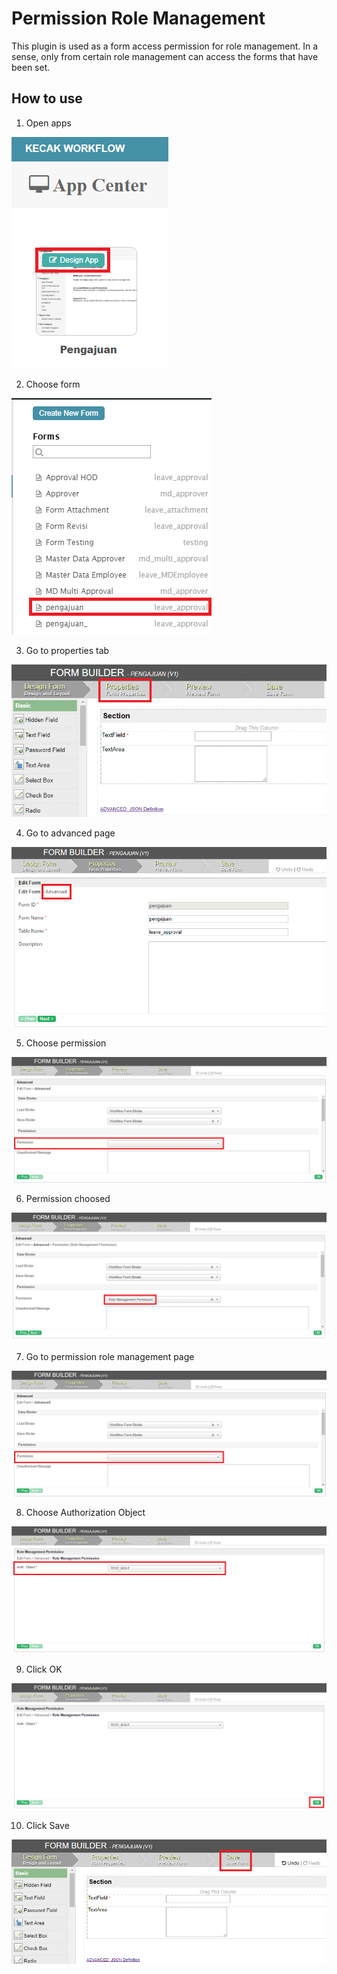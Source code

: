 # Permission Role Management

This plugin is used as a form access permission for role management.
In a sense, only from certain role management can access the forms that have been set.

## How to use

1. Open apps

<img src="https://raw.githubusercontent.com/kinnara-digital-studio/kecak-workflow/master/docs/assets/permissionRoleManagement_openApps.png" alt="" />


2. Choose form

<img src="https://raw.githubusercontent.com/kinnara-digital-studio/kecak-workflow/master/docs/assets/permissionRoleManagement_chooseForm.png" alt="" />


3. Go to properties tab

<img src="https://raw.githubusercontent.com/kinnara-digital-studio/kecak-workflow/master/docs/assets/permissionRoleManagement_properties.png" alt="" />


4. Go to advanced page

<img src="https://raw.githubusercontent.com/kinnara-digital-studio/kecak-workflow/master/docs/assets/permissionRoleManagement_advanced.png" alt="" />


5. Choose permission

<img src="https://raw.githubusercontent.com/kinnara-digital-studio/kecak-workflow/master/docs/assets/permissionRoleManagement_permission.png" alt="" />


6. Permission choosed

<img src="https://raw.githubusercontent.com/kinnara-digital-studio/kecak-workflow/master/docs/assets/permissionRoleManagement_choosed.png" alt="" />


7. Go to permission role management page

<img src="https://raw.githubusercontent.com/kinnara-digital-studio/kecak-workflow/master/docs/assets/permissionRoleManagement_permission.png" alt="" />


8. Choose Authorization Object

<img src="https://raw.githubusercontent.com/kinnara-digital-studio/kecak-workflow/master/docs/assets/permissionRoleManagement_authObj.png" alt="" />


9. Click OK

<img src="https://raw.githubusercontent.com/kinnara-digital-studio/kecak-workflow/master/docs/assets/permissionRoleManagement_ok.png" alt="" />


10. Click Save

<img src="https://raw.githubusercontent.com/kinnara-digital-studio/kecak-workflow/master/docs/assets/permissionRoleManagement_save.png" alt="" />
